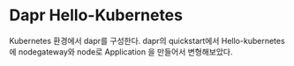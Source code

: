 # Dapr Hello-Kubernetes
Kubernetes 환경에서 dapr를 구성한다.
dapr의 quickstart에서 Hello-kubernetes에 nodegateway와 node로 Application 을 만들어서 변형해보았다. 